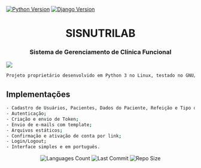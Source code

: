 [![Python Version](https://img.shields.io/badge/python-3.8.7-brightgreen.svg)](https://python.org)
[![Django Version](https://img.shields.io/badge/django-4.0.1-brightgreen.svg)](https://djangoproject.com)

<div align="center">
    <h1>SISNUTRILAB</h1>
    <h3>Sistema de Gerenciamento de Clínica Funcional</h3>
</div>

![](https://github.com/rogeriodelphi/sisnutrilab/blob/master/imagens/sisnutrilab1.png)
```bash
Projeto proprietário desenvolvido em Python 3 no Linux, testado no GNU/Linux e Windows.  
```

## Implementações
```bash
- Cadastro de Usuários, Pacientes, Dados do Paciente, Refeição e Tipo de Refeição;
- Autenticação; 
- Criação e envio de Token;
- Envio de e-mails com template;
- Arquivos estáticos;
- Confirmação e ativação de conta por link;
- Login/Logout;
- Interface simples e em português.
```

<div align="center">

<p>
<!-- Image Shields -->
    <img  alt="Languages Count"  src="https://img.shields.io/github/languages/count/rogeriodelphi/DjangoRestAPI">
    <img  alt="Last Commit"  src="https://img.shields.io/github/last-commit/rogeriodelphi/DjangoRestAPI">
    <img  alt="Repo Size"  src="https://img.shields.io/github/repo-size/rogeriodelphi/DjangoRestAPI">
</p>
</div>